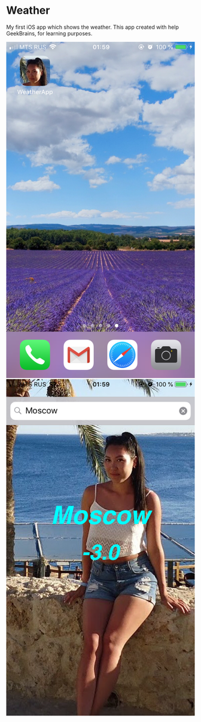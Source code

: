 # Weather
My first iOS app which shows the weather. This app created with help GeekBrains, for learning purposes.

![icon](static/icon.PNG) ![icon](static/screenshot.PNG)
